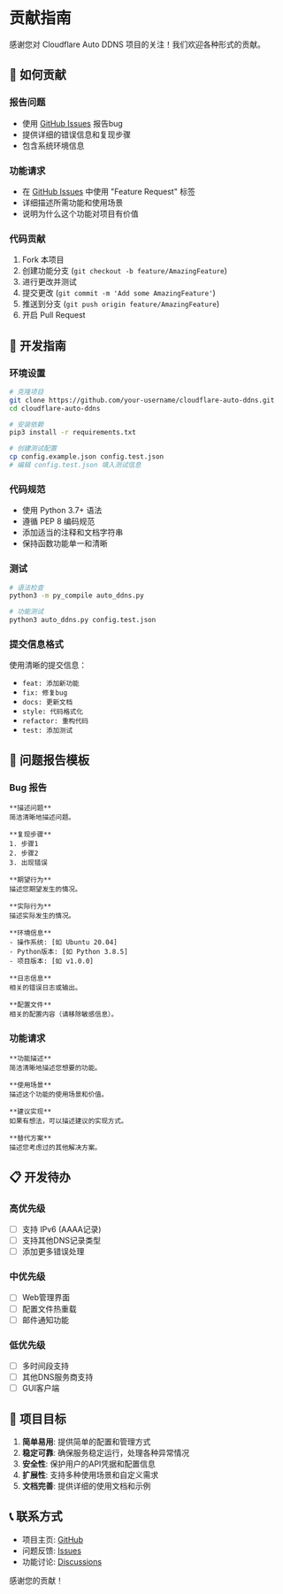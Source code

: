 # 贡献指南

感谢您对 Cloudflare Auto DDNS 项目的关注！我们欢迎各种形式的贡献。

## 🤝 如何贡献

### 报告问题
- 使用 [GitHub Issues](https://github.com/your-username/cloudflare-auto-ddns/issues) 报告bug
- 提供详细的错误信息和复现步骤
- 包含系统环境信息

### 功能请求
- 在 [GitHub Issues](https://github.com/your-username/cloudflare-auto-ddns/issues) 中使用 "Feature Request" 标签
- 详细描述所需功能和使用场景
- 说明为什么这个功能对项目有价值

### 代码贡献
1. Fork 本项目
2. 创建功能分支 (`git checkout -b feature/AmazingFeature`)
3. 进行更改并测试
4. 提交更改 (`git commit -m 'Add some AmazingFeature'`)
5. 推送到分支 (`git push origin feature/AmazingFeature`)
6. 开启 Pull Request

## 📝 开发指南

### 环境设置
```bash
# 克隆项目
git clone https://github.com/your-username/cloudflare-auto-ddns.git
cd cloudflare-auto-ddns

# 安装依赖
pip3 install -r requirements.txt

# 创建测试配置
cp config.example.json config.test.json
# 编辑 config.test.json 填入测试信息
```

### 代码规范
- 使用 Python 3.7+ 语法
- 遵循 PEP 8 编码规范
- 添加适当的注释和文档字符串
- 保持函数功能单一和清晰

### 测试
```bash
# 语法检查
python3 -m py_compile auto_ddns.py

# 功能测试
python3 auto_ddns.py config.test.json
```

### 提交信息格式
使用清晰的提交信息：
- `feat: 添加新功能`
- `fix: 修复bug`
- `docs: 更新文档`
- `style: 代码格式化`
- `refactor: 重构代码`
- `test: 添加测试`

## 🐛 问题报告模板

### Bug 报告
```
**描述问题**
简洁清晰地描述问题。

**复现步骤**
1. 步骤1
2. 步骤2
3. 出现错误

**期望行为**
描述您期望发生的情况。

**实际行为**
描述实际发生的情况。

**环境信息**
- 操作系统: [如 Ubuntu 20.04]
- Python版本: [如 Python 3.8.5]
- 项目版本: [如 v1.0.0]

**日志信息**
相关的错误日志或输出。

**配置文件**
相关的配置内容（请移除敏感信息）。
```

### 功能请求
```
**功能描述**
简洁清晰地描述您想要的功能。

**使用场景**
描述这个功能的使用场景和价值。

**建议实现**
如果有想法，可以描述建议的实现方式。

**替代方案**
描述您考虑过的其他解决方案。
```

## 📋 开发待办

### 高优先级
- [ ] 支持 IPv6 (AAAA记录)
- [ ] 支持其他DNS记录类型
- [ ] 添加更多错误处理

### 中优先级
- [ ] Web管理界面
- [ ] 配置文件热重载
- [ ] 邮件通知功能

### 低优先级
- [ ] 多时间段支持
- [ ] 其他DNS服务商支持
- [ ] GUI客户端

## 🎯 项目目标

1. **简单易用**: 提供简单的配置和管理方式
2. **稳定可靠**: 确保服务稳定运行，处理各种异常情况
3. **安全性**: 保护用户的API凭据和配置信息
4. **扩展性**: 支持多种使用场景和自定义需求
5. **文档完善**: 提供详细的使用文档和示例

## 📞 联系方式

- 项目主页: [GitHub](https://github.com/your-username/cloudflare-auto-ddns)
- 问题反馈: [Issues](https://github.com/your-username/cloudflare-auto-ddns/issues)
- 功能讨论: [Discussions](https://github.com/your-username/cloudflare-auto-ddns/discussions)

感谢您的贡献！
